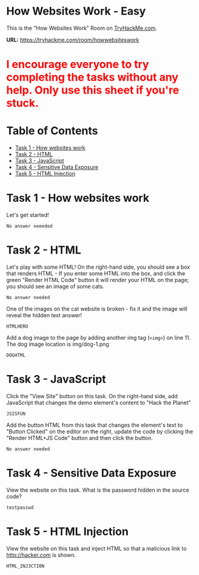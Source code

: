 
# How Websites Work - Easy 

This is the "How Websites Work" Room on <a href="https://tryhackme.com">TryHackMe.com</a>. 

**URL:** https://tryhackme.com/room/howwebsiteswork


<h1 style="color:Red">I encourage everyone to try completing the tasks without any help. Only use this sheet if you're stuck.</h1>

# Table of Contents
- [Task 1 - How websites work](#task-1---how-websites-work)
- [Task 2 - HTML](#task-2---html)
- [Task 3 - JavaScript](#task-3---javascript)
- [Task 4 - Sensitive Data Exposure](#task-4---sensitive-data-exposure)
- [Task 5 - HTML Injection](#task-5---html-injection)

# Task 1 - How websites work
Let's get started!
```
No answer neeeded
```

# Task 2 - HTML
Let's play with some HTML! On the right-hand side, you should see a box that renders HTML - If you enter some HTML into the box, and click the green "Render HTML Code" button it will render your HTML on the page; you should see an image of some cats.

```
No answer needed
```
One of the images on the cat website is broken - fix it and the image will reveal the hidden text answer!

```
HTMLHERO
```
Add a dog image to the page by adding another img tag (```<img>```) on line 11. The dog image location is img/dog-1.png

```
DOGHTML
```


# Task 3 - JavaScript
Click the "View Site" button on this task. On the right-hand side, add JavaScript that changes the demo element's content to "Hack the Planet"
```
JSISFUN
```
Add the button HTML from this task that changes the element's text to "Button Clicked" on the editor on the right, update the code by clicking the "Render HTML+JS Code" button and then click the button.
```
No answer needed
```

# Task 4 - Sensitive Data Exposure
View the website on this task. What is the password hidden in the source code?
```
testpasswd
```

# Task 5 - HTML Injection
View the website on this task and inject HTML so that a malicious link to http://hacker.com is shown.
```
HTML_INJ3CTI0N
```
